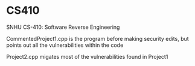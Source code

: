# CS410
SNHU CS-410: Software Reverse Engineering

CommentedProject1.cpp is the program before making security edits, but points out all the vulnerabilities within the code

Project2.cpp migates most of the vulnerabilities found in Project1
